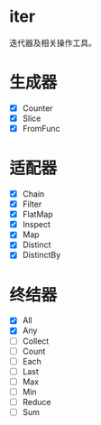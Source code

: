 iter
===
迭代器及相关操作工具。

# 生成器
* [x] Counter
* [x] Slice
* [x] FromFunc
# 适配器
* [x] Chain
* [x] Filter
* [x] FlatMap
* [x] Inspect
* [x] Map
* [x] Distinct
* [x] DistinctBy
# 终结器
* [x] All
* [x] Any
* [ ] Collect
* [ ] Count
* [ ] Each
* [ ] Last
* [ ] Max
* [ ] Min
* [ ] Reduce
* [ ] Sum
